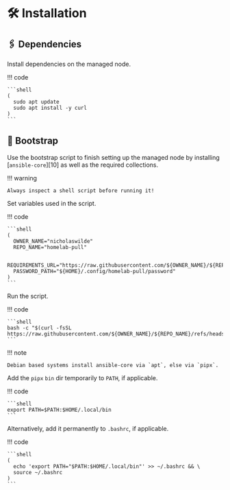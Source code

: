 # :hammer_and_wrench: Installation

## :paperclips: Dependencies

Install dependencies on the managed node.

!!! code

    ```shell
    (
      sudo apt update
      sudo apt install -y curl
    )
    ```

## :hiking_boot: Bootstrap

Use the bootstrap script to finish setting up the managed node by installing [`ansible-core`][10] as well as the
required collections.

!!! warning

    Always inspect a shell script before running it!

Set variables used in the script.

!!! code

    ```shell
    (
      OWNER_NAME="nicholaswilde"
      REPO_NAME="homelab-pull"

      REQUIREMENTS_URL="https://raw.githubusercontent.com/${OWNER_NAME}/${REPO_NAME}/refs/heads/main/requirements.yaml"
      PASSWORD_PATH="${HOME}/.config/homelab-pull/password"
    )
    ```

Run the script.

!!! code

    ```shell
    bash -c "$(curl -fsSL https://raw.githubusercontent.com/${OWNER_NAME}/${REPO_NAME}/refs/heads/main/scripts/bootstrap.sh)"
    ```

!!! note

    Debian based systems install ansible-core via `apt`, else via `pipx`.

Add the `pipx` `bin` dir temporarily to `PATH`, if applicable.

!!! code

    ```shell
    export PATH=$PATH:$HOME/.local/bin
    ```

Alternatively, add it permanently to `.bashrc`, if applicable.

!!! code

    ```shell
    (
      echo 'export PATH="$PATH:$HOME/.local/bin"' >> ~/.bashrc && \
      source ~/.bashrc
    )
    ```
